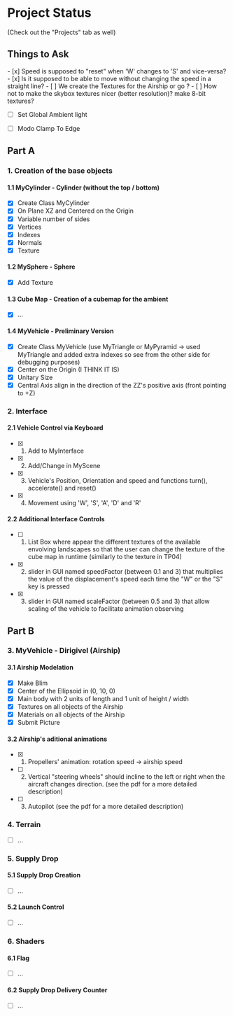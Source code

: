 <h1>Project Status</h1>

(Check out the "Projects" tab as well)

<h2>Things to Ask</h2>
- [x] Speed is supposed to "reset" when 'W' changes to 'S' and vice-versa?
- [x] Is it supposed to be able to move without changing the speed in a straight line?
- [ ] We create the Textures for the Airship or go ?
- [ ] How not to make the skybox textures nicer (better resolution)? make 8-bit textures?

- [ ] Set Global Ambient light
- [ ] Modo Clamp To Edge


<h2>Part A</h2>

<h3>1. Creation of the base objects</h3>

<h4>1.1 MyCylinder - Cylinder (without the top / bottom)</h4>

- [x] Create Class MyCylinder
- [x] On Plane XZ and Centered on the Origin
- [x] Variable number of sides
- [x] Vertices 
- [x] Indexes
- [x] Normals
- [x] Texture

<h4>1.2 MySphere - Sphere</h4>

- [x] Add Texture

<h4>1.3 Cube Map - Creation of a cubemap for the ambient</h4>

- [x] ...

<h4>1.4 MyVehicle - Preliminary Version</h4>

- [x] Create Class MyVehicle (use MyTriangle or MyPyramid -> used MyTriangle and added extra indexes so see from the other side for debugging purposes)
- [x] Center on the Origin (I THINK IT IS)
- [x] Unitary Size
- [x] Central Axis align in the direction of the ZZ's positive axis (front pointing to +Z)

<h3>2. Interface</h3>

<h4>2.1 Vehicle Control via Keyboard</h4>

- [x] 1. Add to MyInterface
- [x] 2. Add/Change in MyScene
- [x] 3. Vehicle's Position, Orientation and speed and functions turn(), accelerate() and reset()
- [x] 4. Movement using 'W', 'S', 'A', 'D' and 'R'

<h4>2.2 Additional Interface Controls</h4>

- [ ] 1. List Box where appear the different textures of the available envolving landscapes so that the user can change the texture of the cube map in runtime (similarly to the texture in TP04)
- [x] 2. slider in GUI named speedFactor (between 0.1 and 3) that multiplies the value of the displacement's speed each time the "W" or the "S" key is pressed
- [x] 3. slider in GUI named scaleFactor (between 0.5 and 3) that allow scaling of the vehicle to facilitate animation observing

<h2>Part B</h2>

<h3>3. MyVehicle - Dirigivel (Airship)</h3>

<h4>3.1 Airship Modelation</h4>

- [x] Make Blim
- [x] Center of the Ellipsoid in (0, 10, 0)
- [x] Main body with 2 units of length and 1 unit of height / width
- [x] Textures on all objects of the Airship
- [x] Materials on all objects of the Airship
- [x] Submit Picture

<h4>3.2 Airship's aditional animations</h4>

- [x] 1. Propellers' animation: rotation speed -> airship speed
- [ ] 2. Vertical "steering wheels" should incline to the left or right when the aircraft changes direction. (see the pdf for a more detailed description)
- [ ] 3. Autopilot (see the pdf for a more detailed description)


<h3>4. Terrain</h3>

- [ ] ...

<h3>5. Supply Drop</h3>

<h4>5.1 Supply Drop Creation</h4>

- [ ] ...

<h4>5.2 Launch Control</h4>

- [ ] ...


<h3>6. Shaders</h3>

<h4>6.1 Flag</h4>

- [ ] ...

<h4>6.2 Supply Drop Delivery Counter</h4>

- [ ] ...